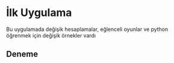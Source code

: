 # İlk Uygulama
Bu uygulamada değişik hesaplamalar, eğlenceli oyunlar ve python öğrenmek için değişik örnekler vardı
## Deneme
